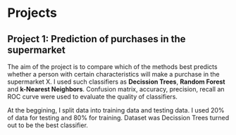# Projects


## Project 1: Prediction of purchases in the supermarket
The aim of the project is to compare which of the methods best predicts whether a person with certain characteristics will  make a purchase in the supermarket X. I used such classifiers as **Decission Trees**, **Random Forest** and **k-Nearest Neighbors**. 
Confusion matrix, accuracy, precision, recall an ROC curve were used to evaluate the quality of classifiers. 

At the beggining, I split data into training data and testing data. I used 20% of data for testing and 80% for training. Dataset was Decission Trees turned out to be the best classifier. 



